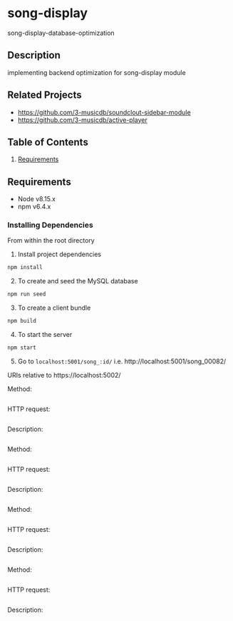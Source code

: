 # song-display
song-display-database-optimization

## Description
implementing backend optimization for song-display module

## Related Projects
  - https://github.com/3-musicdb/soundclout-sidebar-module
  - https://github.com/3-musicdb/active-player

## Table of Contents
1. [Requirements](#requirements)

## Requirements
- Node v8.15.x
- npm v6.4.x

### Installing Dependencies
From within the root directory


1. Install project dependencies
```javascript
npm install
```

2. To create and seed the MySQL database
```javascript
npm run seed
```

3. To create a client bundle
```javascript
npm build
```

4. To start the server
```javascript
npm start
```

5. Go to `localhost:5001/song_:id/` i.e. http://localhost:5001/song_00082/


URIs relative to https://localhost:5002/

Method: 
```insertComment
```
HTTP request: 
```POST /comment
```
Description: 
```Posts the specified comment
```

Method: 
```getSong
```
HTTP request: 
```GET /query/getsong/:songId
```
Description: 
```Gets the specified songId’s song information containing song_id, song_name and song_data_url
```

Method: 
```updateComment
```

HTTP request: 
```PUT /updateComment/:commentId
```
Description: 
```Updates the specified comment
```

Method: 
```deleteComment
```
HTTP request: 
```DELETE /deleteComment/:commentId
```
Description: 
```Deletes the specified comment.
```
















